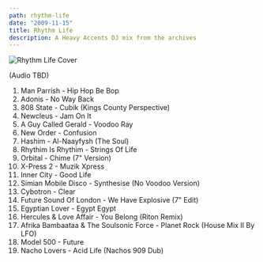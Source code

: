 ```yaml
---
path: rhythm-life
date: "2009-11-15"
title: Rhythm Life
description: A Heavy Accents DJ mix from the archives
---
```


![Rhythm Life Cover](/../assets/rhythmlife-cover.jpg "Rhythm Life Cover")

(Audio TBD)

1. Man Parrish - Hip Hop Be Bop
2. Adonis - No Way Back
3. 808 State - Cubik (Kings County Perspective)
4. Newcleus - Jam On It
5. A Guy Called Gerald - Voodoo Ray
6. New Order - Confusion
7. Hashim - Al-Naayfysh (The Soul)
8. Rhythim Is Rhythim - Strings Of Life
9. Orbital - Chime (7" Version)
10. X-Press 2 - Muzik Xpress
11. Inner City - Good Life
12. Simian Mobile Disco - Synthesise (No Voodoo Version)
13. Cybotron - Clear
14. Future Sound Of London - We Have Explosive (7" Edit)
15. Egyptian Lover - Egypt Egypt
16. Hercules & Love Affair - You Belong (Riton Remix)
17. Afrika Bambaataa & The Soulsonic Force - Planet Rock (House Mix II By LFO)
18. Model 500 - Future
19. Nacho Lovers - Acid Life (Nachos 909 Dub)
